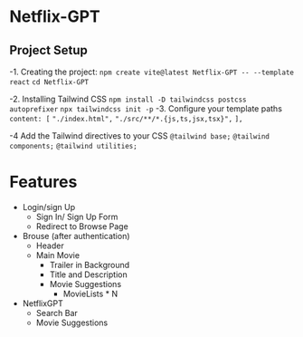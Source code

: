 # Netflix-GPT

## Project Setup
-1. Creating the project:
    `npm create vite@latest Netflix-GPT -- --template react`
    `cd Netflix-GPT`

-2. Installing Tailwind CSS
    `npm install -D tailwindcss postcss autoprefixer`
    `npx tailwindcss init -p`
-3. Configure your template paths
    `  content: [`
    `"./index.html",`
    `"./src/**/*.{js,ts,jsx,tsx}",`
    `],`

-4 Add the Tailwind directives to your CSS
    `@tailwind base;`
    `@tailwind components;`
    `@tailwind utilities;`


# Features
- Login/sign Up
    - Sign In/ Sign Up Form
    - Redirect to Browse Page
- Brouse (after authentication)
    - Header
    - Main Movie
        - Trailer in Background
        - Title and Description
        - Movie Suggestions 
            - MovieLists * N
- NetflixGPT
    - Search Bar
    - Movie Suggestions